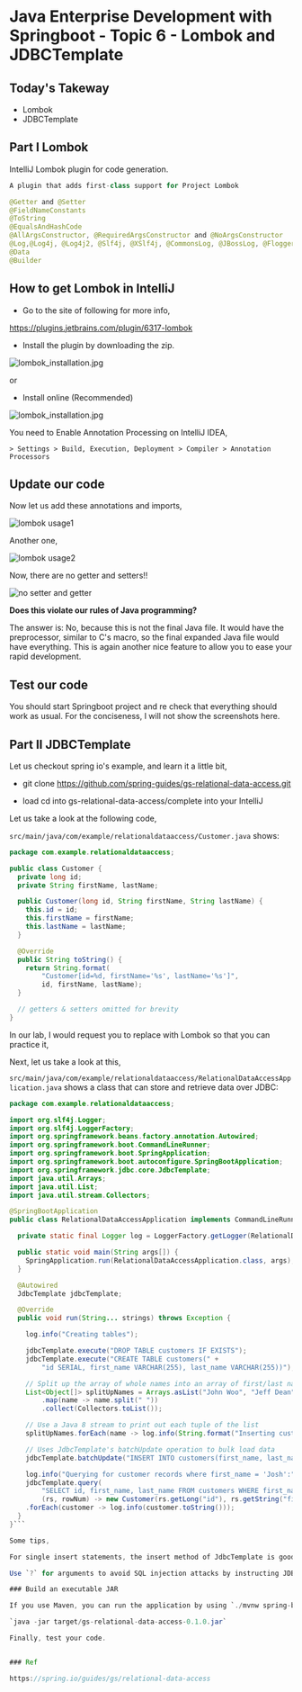 # Java Enterprise Development with Springboot - Topic 6 - Lombok and JDBCTemplate

## Today's Takeway

* Lombok
* JDBCTemplate

## Part I Lombok

IntelliJ Lombok plugin for code generation.

```java
A plugin that adds first-class support for Project Lombok

@Getter and @Setter
@FieldNameConstants
@ToString
@EqualsAndHashCode
@AllArgsConstructor, @RequiredArgsConstructor and @NoArgsConstructor
@Log,@Log4j, @Log4j2, @Slf4j, @XSlf4j, @CommonsLog, @JBossLog, @Flogger, @CustomLog
@Data
@Builder
```

## How to get Lombok in IntelliJ

* Go to the site of following for more info,

https://plugins.jetbrains.com/plugin/6317-lombok

* Install the plugin by downloading the zip.

![lombok_installation.jpg](https://kevinli-webbertech.github.io/blog/images/springboot/lombok_installation.png)

or

* Install online (Recommended)

![lombok_installation.jpg](https://kevinli-webbertech.github.io/blog/images/springboot/lombok_install_online.png)

You need to Enable Annotation Processing on IntelliJ IDEA,

`> Settings > Build, Execution, Deployment > Compiler > Annotation Processors`

## Update our code

Now let us add these annotations and imports,

![lombok usage1](https://kevinli-webbertech.github.io/blog/images/springboot/lombok1.jpg)

Another one,

![lombok usage2](https://kevinli-webbertech.github.io/blog/images/springboot/lombok2.jpg)

Now, there are no getter and setters!!

![no setter and getter](https://kevinli-webbertech.github.io/blog/images/springboot/No_Getter_Setter.jpg)

**Does this violate our rules of Java programming?**

The answer is: No, because this is not the final Java file. It would have the preprocessor, similar to C's macro, so the final expanded Java file would have everything.
This is again another nice feature to allow you to ease your rapid development.

## Test our code

You should start Springboot project and re check that everything should work as usual. For the conciseness, I will not show the screenshots here.

## Part II JDBCTemplate

Let us checkout spring io's example, and learn it a little bit,

* git clone https://github.com/spring-guides/gs-relational-data-access.git

* load cd into gs-relational-data-access/complete into your IntelliJ

Let us take a look at the following code,

`src/main/java/com/example/relationaldataaccess/Customer.java` shows:

```java
package com.example.relationaldataaccess;

public class Customer {
  private long id;
  private String firstName, lastName;

  public Customer(long id, String firstName, String lastName) {
    this.id = id;
    this.firstName = firstName;
    this.lastName = lastName;
  }

  @Override
  public String toString() {
    return String.format(
        "Customer[id=%d, firstName='%s', lastName='%s']",
        id, firstName, lastName);
  }

  // getters & setters omitted for brevity
}
```

In our lab, I would request you to replace with Lombok so that you can practice it,

Next, let us take a look at this,

`src/main/java/com/example/relationaldataaccess/RelationalDataAccessApplication.java` shows a class that can store and retrieve data over JDBC:

```java
package com.example.relationaldataaccess;

import org.slf4j.Logger;
import org.slf4j.LoggerFactory;
import org.springframework.beans.factory.annotation.Autowired;
import org.springframework.boot.CommandLineRunner;
import org.springframework.boot.SpringApplication;
import org.springframework.boot.autoconfigure.SpringBootApplication;
import org.springframework.jdbc.core.JdbcTemplate;
import java.util.Arrays;
import java.util.List;
import java.util.stream.Collectors;

@SpringBootApplication
public class RelationalDataAccessApplication implements CommandLineRunner {

  private static final Logger log = LoggerFactory.getLogger(RelationalDataAccessApplication.class);

  public static void main(String args[]) {
    SpringApplication.run(RelationalDataAccessApplication.class, args);
  }

  @Autowired
  JdbcTemplate jdbcTemplate;

  @Override
  public void run(String... strings) throws Exception {

    log.info("Creating tables");

    jdbcTemplate.execute("DROP TABLE customers IF EXISTS");
    jdbcTemplate.execute("CREATE TABLE customers(" +
        "id SERIAL, first_name VARCHAR(255), last_name VARCHAR(255))");

    // Split up the array of whole names into an array of first/last names
    List<Object[]> splitUpNames = Arrays.asList("John Woo", "Jeff Dean", "Josh Bloch", "Josh Long").stream()
        .map(name -> name.split(" "))
        .collect(Collectors.toList());

    // Use a Java 8 stream to print out each tuple of the list
    splitUpNames.forEach(name -> log.info(String.format("Inserting customer record for %s %s", name[0], name[1])));

    // Uses JdbcTemplate's batchUpdate operation to bulk load data
    jdbcTemplate.batchUpdate("INSERT INTO customers(first_name, last_name) VALUES (?,?)", splitUpNames);

    log.info("Querying for customer records where first_name = 'Josh':");
    jdbcTemplate.query(
        "SELECT id, first_name, last_name FROM customers WHERE first_name = ?",
        (rs, rowNum) -> new Customer(rs.getLong("id"), rs.getString("first_name"), rs.getString("last_name")), "Josh")
    .forEach(customer -> log.info(customer.toString()));
  }
}```

Some tips,

For single insert statements, the insert method of JdbcTemplate is good. However, for multiple inserts, it is better to use batchUpdate.

Use `?` for arguments to avoid SQL injection attacks by instructing JDBC to bind variables.

### Build an executable JAR

If you use Maven, you can run the application by using `./mvnw spring-boot:run`. Alternatively, you can build the JAR file with `./mvnw clean package` and then run the JAR file, as follows:

`java -jar target/gs-relational-data-access-0.1.0.jar`

Finally, test your code.


### Ref

https://spring.io/guides/gs/relational-data-access